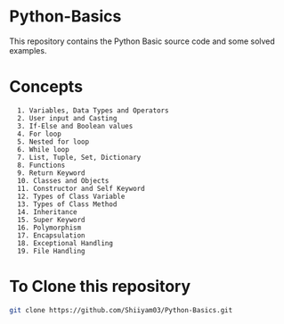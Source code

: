 # Python-Basics
This repository contains the Python Basic source code and some solved examples.

# Concepts
      1. Variables, Data Types and Operators
      2. User input and Casting
      3. If-Else and Boolean values
      4. For loop
      5. Nested for loop
      6. While loop
      7. List, Tuple, Set, Dictionary
      8. Functions
      9. Return Keyword
      10. Classes and Objects
      11. Constructor and Self Keyword
      12. Types of Class Variable
      13. Types of Class Method
      14. Inheritance
      15. Super Keyword
      16. Polymorphism
      17. Encapsulation
      18. Exceptional Handling
      19. File Handling
      
# To Clone this repository
```bash
git clone https://github.com/Shiiyam03/Python-Basics.git
```
